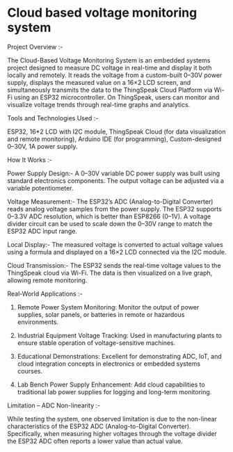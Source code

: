 # Cloud based voltage monitoring system

Project Overview :-

The Cloud-Based Voltage Monitoring System is an embedded systems project designed to measure DC voltage in real-time and display it both locally and remotely. It reads the voltage from a custom-built 0–30V power supply, displays the measured value on a 16×2 LCD screen, and simultaneously transmits the data to the ThingSpeak Cloud Platform via Wi-Fi using an ESP32 microcontroller. On ThingSpeak, users can monitor and visualize voltage trends through real-time graphs and analytics.


Tools and Technologies Used :-

ESP32, 16*2 LCD with I2C module, ThingSpeak Cloud (for data visualization and remote monitoring), Arduino IDE (for programming), Custom-designed 0–30V, 1A power supply.


How It Works :-

Power Supply Design:- A 0–30V variable DC power supply was built using standard electronics components. The output voltage can be adjusted via a variable potentiometer.

Voltage Measurement:- The ESP32’s ADC (Analog-to-Digital Converter) reads analog voltage samples from the power supply. The ESP32 supports 0–3.3V ADC resolution, which is better than ESP8266 (0–1V). A voltage divider circuit can be used to scale down the 0–30V range to match the ESP32 ADC input range.

Local Display:- The measured voltage is converted to actual voltage values using a formula and displayed on a 16×2 LCD connected via the I2C module.

Cloud Transmission:- The ESP32 sends the real-time voltage values to the ThingSpeak cloud via Wi-Fi. The data is then visualized on a live graph, allowing remote monitoring.


Real-World Applications :-

1) Remote Power System Monitoring:
Monitor the output of power supplies, solar panels, or batteries in remote or hazardous environments.

2) Industrial Equipment Voltage Tracking:
Used in manufacturing plants to ensure stable operation of voltage-sensitive machines.

3) Educational Demonstrations:
Excellent for demonstrating ADC, IoT, and cloud integration concepts in electronics or embedded systems courses.

4) Lab Bench Power Supply Enhancement:
Add cloud capabilities to traditional lab power supplies for logging and long-term monitoring.


Limitation – ADC Non-linearity :-

While testing the system, one observed limitation is due to the non-linear characteristics of the ESP32 ADC (Analog-to-Digital Converter). Specifically, when measuring higher voltages through the voltage divider  the ESP32 ADC often reports a lower value than actual value.
